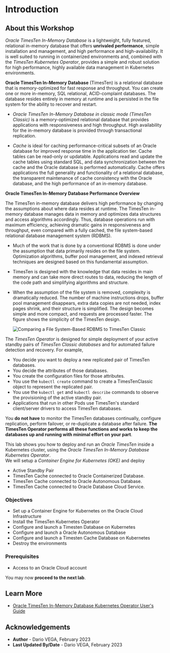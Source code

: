 # Introduction

## About this Workshop

*Oracle TimesTen In-Memory Database* is a lightweight, fully featured, relational in-memory database
that offers **unrivaled performance**, simple installation and management, and high performance and high-availability.
It is well suited to running in containerized environments and, combined with the *TimesTen Kubernetes Operator*,
provides a simple and robust solution for high performance, highly available data management in Kubernetes environments.

**Oracle TimesTen In-Memory Database** (TimesTen) is a relational database that is memory-optimized for fast response and throughput.
You can create one or more in-memory, SQL relational, ACID-complaint databases.
The database resides entirely in memory at runtime and is persisted in the file system for the ability to recover and restart.

* *Oracle TimesTen In-Memory Database in classic mode (TimesTen Classic)* is a memory-optimized relational database that provides
applications with responsiveness and high throughput. High availability for the in-memory database is provided through transactional replication.

* *Cache* is ideal for caching performance-critical subsets of an Oracle database for improved response time in the application tier.
Cache tables can be read-only or updatable. Applications read and update the cache tables using standard SQL,
and data synchronization between the cache and the Oracle database is performed automatically.
Cache offers applications the full generality and functionality of a relational database,
the transparent maintenance of cache consistency with the Oracle database, and the high performance of an in-memory database.

**Oracle TimesTen In-Memory Database Performance Overview**

The TimesTen in-memory database delivers high performance by changing the assumptions about where data resides at runtime.
The TimesTen in-memory database manages data in memory and optimizes data structures and access algorithms accordingly.
Thus, database operations run with maximum efficiency, achieving dramatic gains in responsiveness and throughput,
even compared with a fully cached, the file system-based relational database management system (RDBMS).

* Much of the work that is done by a conventional RDBMS is done under the assumption that data primarily resides on the file system.
Optimization algorithms, buffer pool management, and indexed retrieval techniques are designed based on this fundamental assumption.

* TimesTen is designed with the knowledge that data resides in main memory and can take more direct routes to data,
reducing the length of the code path and simplifying algorithms and structure.

* When the assumption of the file system is removed, complexity is dramatically reduced.
The number of machine instructions drops, buffer pool management disappears, extra data copies are not needed,
index pages shrink, and their structure is simplified. The design becomes simple and more compact, and requests are processed faster.
The figure shows the simplicity of the TimesTen design.

    ![Comparing a File System-Based RDBMS to TimesTen Classic](images/in-memory-architecture.png)


The *TimesTen Operator* is designed for simple deployment of your active standby pairs of *TimesTen Classic databases*
and for automated failure detection and recovery. For example,
* You decide you want to deploy a new replicated pair of TimesTen databases.
* You decide the attributes of those databases.
* You create the configuration files for those attributes.
* You use the `kubectl create` command to create a TimesTenClassic object to represent the replicated pair.
* You use the `kubectl get` and `kubectl describe` commands to observe the provisioning of the active standby pair.
* Applications that run in other Pods use TimesTen's standard client/server drivers to access TimesTen databases.

You **do not have** to monitor the TimesTen databases continually, configure replication, perform failover,
or re-duplicate a database after failure. **The TimesTen Operator performs all these functions and works
to keep the databases up and running with minimal effort on your part**.

This lab shows you how to deploy and run an *Oracle TimesTen* inside a Kubernetes
cluster, using the *Oracle TimesTen In-Memory Database Kubernetes Operator*.  
We will setup a *Container Engine for Kubernetes (OKE)* and deploy
- Active Standby Pair
- TimesTen Cache connected to Oracle Containerized Database.
- TimesTen Cache connected to Oracle Autonomous Database.
- TimesTen Cache connected to Oracle Database Cloud Service.

### Objectives

* Set up a Container Engine for Kubernetes on the Oracle Cloud Infrastructure
* Install the TimesTen Kubernetes Operator
* Configure and launch a Timesten Database on Kubernetes
* Configure and launch a Oracle Autonomous Database
* Configure and launch a Timesten Cache Database on Kubernetes
* Destroy the environments

### Prerequisites

* Access to an Oracle Cloud account

You may now **proceed to the next lab**.

## Learn More

* [Oracle TimesTen In-Memory Database Kubernetes Operator User's Guide](https://docs.oracle.com/en/database/other-databases/timesten/22.1/kubernetes-operator/index.html)

## Acknowledgements
* **Author** - Dario VEGA, February 2023
* **Last Updated By/Date** - Dario VEGA, February 2023
